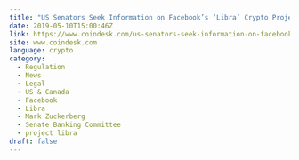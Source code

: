 ```yaml
---
title: "US Senators Seek Information on Facebook’s ‘Libra’ Crypto Project"
date: 2019-05-10T15:00:46Z
link: https://www.coindesk.com/us-senators-seek-information-on-facebooks-libra-crypto-project?utm_medium=RSS&utm_source=hune
site: www.coindesk.com
language: crypto
category:
  - Regulation
  - News
  - Legal
  - US & Canada
  - Facebook
  - Libra
  - Mark Zuckerberg
  - Senate Banking Committee
  - project libra
draft: false
---
```

